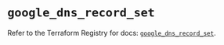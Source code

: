 # `google_dns_record_set`

Refer to the Terraform Registry for docs: [`google_dns_record_set`](https://registry.terraform.io/providers/hashicorp/google/6.31.0/docs/resources/dns_record_set).
